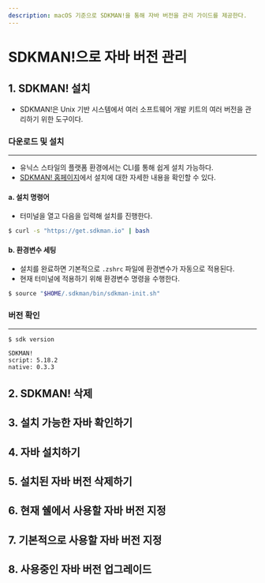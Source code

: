 ```yaml
---
description: macOS 기준으로 SDKMAN!을 통해 자바 버전을 관리 가이드를 제공한다.
---
```


# SDKMAN!으로 자바 버전 관리

## 1. SDKMAN! 설치

* SDKMAN!은 Unix 기반 시스템에서 여러 소프트웨어 개발 키트의 여러 버전을 관리하기 위한 도구이다.

### 다운로드 및 설치

***

* 유닉스 스타일의 플랫폼 환경에서는 CLI를 통해 쉽게 설치 가능하다.
* [SDKMAN! 홈페이지](https://sdkman.io/install)에서 설치에 대한 자세한 내용을 확인할 수 있다.

#### a. 설치 명령어

* 터미널을 열고 다음을 입력해 설치를 진행한다.

```bash
$ curl -s "https://get.sdkman.io" | bash
```

#### b. 환경변수 세팅

* 설치를 완료하면 기본적으로 `.zshrc` 파일에 환경변수가 자동으로 적용된다.
* 현재 터미널에 적용하기 위해 환경변수 명령을 수행한다.

```bash
$ source "$HOME/.sdkman/bin/sdkman-init.sh"
```

### 버전 확인

***

```
$ sdk version

SDKMAN!
script: 5.18.2
native: 0.3.3
```

## 2. SDKMAN! 삭제



## 3. 설치 가능한 자바 확인하기



## 4. 자바 설치하기



## 5. 설치된 자바 버전 삭제하기



## 6. 현재 쉘에서 사용할 자바 버전 지정



## 7. 기본적으로 사용할 자바 버전 지정



## 8. 사용중인 자바 버전 업그레이드
